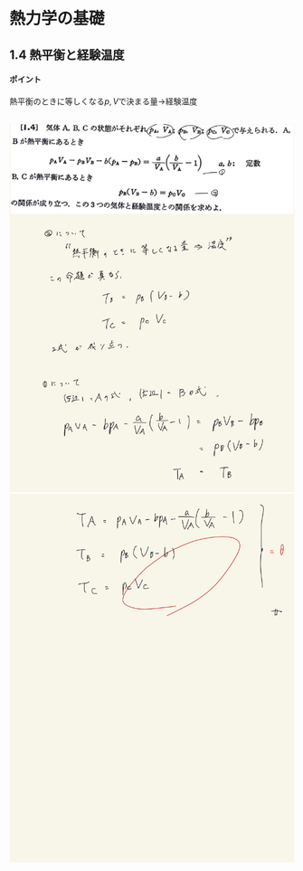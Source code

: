 <script type="text/javascript" async src="https://cdnjs.cloudflare.com/ajax/libs/mathjax/2.7.7/MathJax.js?config=TeX-MML-AM_CHTML">

</script>

<script type="text/x-mathjax-config">
 MathJax.Hub.Config({
 tex2jax: {
 inlineMath: [['$', '$'] ],
 displayMath: [ ['$$','$$'], ["\\[","\\]"] ]
 }
 });
</script>

# 熱力学の基礎
## 1.4 熱平衡と経験温度

#### ポイント

熱平衡のときに等しくなる$p,V$で決まる量→経験温度
<br>
<br>

<img width="600" alt="Harashima-8" src="./images/Harashima-08.jpg">
<img width="600" alt="Harashima-9" src="./images/Harashima-09.jpg">